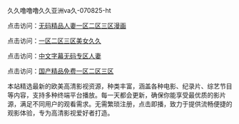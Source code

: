 久久噜噜噜久久亚洲va久-070825-ht

点击访问：<a href="https://bsdf-5f5.pages.dev/">无码精品人妻一区二区三区漫画</a>

点击访问：<a href="https://cfad.pages.dev/">一区二区三区美女久久</a>

点击访问：<a href="https://gfd-5xg.pages.dev/">中文字幕无码专区人妻</a>

点击访问：<a href="https://fdhf-454.pages.dev/">国产精品免费一区二区三区</a>

本站精选最新的欧美高清影视资源，种类丰富，涵盖各种电影、纪录片、综艺节目等内容，支持多种终端平台播放。每一天都会更新，确保你能享受最优质的影片源，满足不同用户的观看需求。无需繁琐注册，点击即播，致力于提供流畅便捷的观影体验，专为高清影视爱好者打造。

<span style="display:none;">[Canonical link](）</span>
